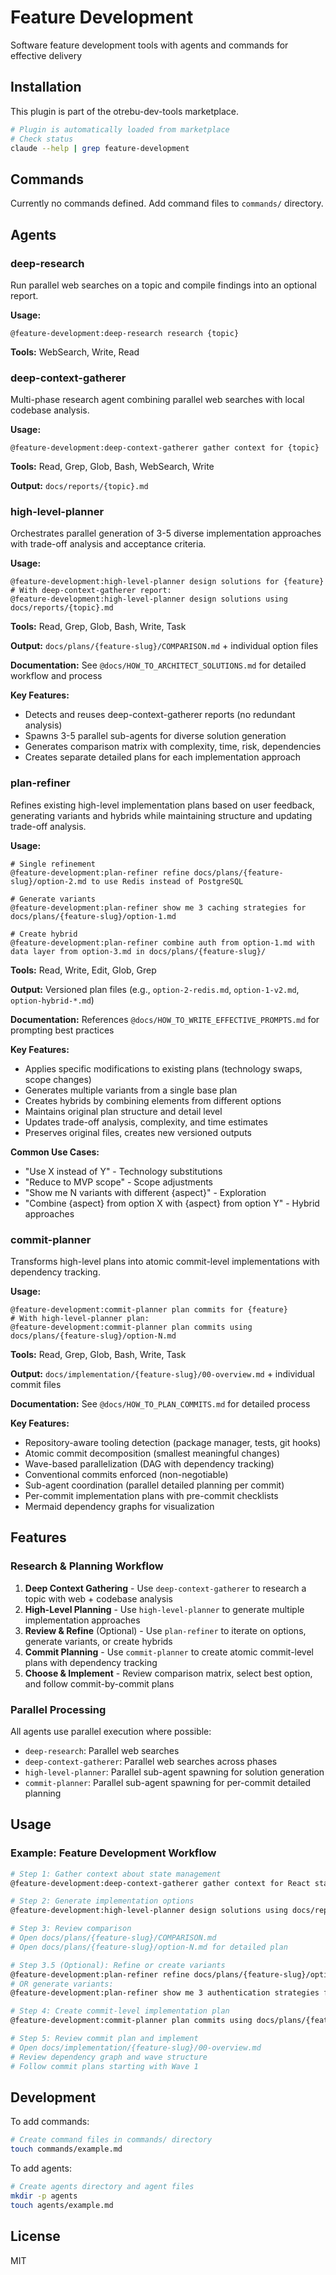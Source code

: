 # Feature Development

Software feature development tools with agents and commands for effective delivery

## Installation

This plugin is part of the otrebu-dev-tools marketplace.

```bash
# Plugin is automatically loaded from marketplace
# Check status
claude --help | grep feature-development
```

## Commands

Currently no commands defined. Add command files to `commands/` directory.

## Agents

### deep-research
Run parallel web searches on a topic and compile findings into an optional report.

**Usage:**
```
@feature-development:deep-research research {topic}
```

**Tools:** WebSearch, Write, Read

### deep-context-gatherer
Multi-phase research agent combining parallel web searches with local codebase analysis.

**Usage:**
```
@feature-development:deep-context-gatherer gather context for {topic}
```

**Tools:** Read, Grep, Glob, Bash, WebSearch, Write

**Output:** `docs/reports/{topic}.md`

### high-level-planner
Orchestrates parallel generation of 3-5 diverse implementation approaches with trade-off analysis and acceptance criteria.

**Usage:**
```
@feature-development:high-level-planner design solutions for {feature}
# With deep-context-gatherer report:
@feature-development:high-level-planner design solutions using docs/reports/{topic}.md
```

**Tools:** Read, Grep, Glob, Bash, Write, Task

**Output:** `docs/plans/{feature-slug}/COMPARISON.md` + individual option files

**Documentation:** See `@docs/HOW_TO_ARCHITECT_SOLUTIONS.md` for detailed workflow and process

**Key Features:**
- Detects and reuses deep-context-gatherer reports (no redundant analysis)
- Spawns 3-5 parallel sub-agents for diverse solution generation
- Generates comparison matrix with complexity, time, risk, dependencies
- Creates separate detailed plans for each implementation approach

### plan-refiner
Refines existing high-level implementation plans based on user feedback, generating variants and hybrids while maintaining structure and updating trade-off analysis.

**Usage:**
```
# Single refinement
@feature-development:plan-refiner refine docs/plans/{feature-slug}/option-2.md to use Redis instead of PostgreSQL

# Generate variants
@feature-development:plan-refiner show me 3 caching strategies for docs/plans/{feature-slug}/option-1.md

# Create hybrid
@feature-development:plan-refiner combine auth from option-1.md with data layer from option-3.md in docs/plans/{feature-slug}/
```

**Tools:** Read, Write, Edit, Glob, Grep

**Output:** Versioned plan files (e.g., `option-2-redis.md`, `option-1-v2.md`, `option-hybrid-*.md`)

**Documentation:** References `@docs/HOW_TO_WRITE_EFFECTIVE_PROMPTS.md` for prompting best practices

**Key Features:**
- Applies specific modifications to existing plans (technology swaps, scope changes)
- Generates multiple variants from a single base plan
- Creates hybrids by combining elements from different options
- Maintains original plan structure and detail level
- Updates trade-off analysis, complexity, and time estimates
- Preserves original files, creates new versioned outputs

**Common Use Cases:**
- "Use X instead of Y" - Technology substitutions
- "Reduce to MVP scope" - Scope adjustments
- "Show me N variants with different {aspect}" - Exploration
- "Combine {aspect} from option X with {aspect} from option Y" - Hybrid approaches

### commit-planner
Transforms high-level plans into atomic commit-level implementations with dependency tracking.

**Usage:**
```
@feature-development:commit-planner plan commits for {feature}
# With high-level-planner plan:
@feature-development:commit-planner plan commits using docs/plans/{feature-slug}/option-N.md
```

**Tools:** Read, Grep, Glob, Bash, Write, Task

**Output:** `docs/implementation/{feature-slug}/00-overview.md` + individual commit files

**Documentation:** See `@docs/HOW_TO_PLAN_COMMITS.md` for detailed process

**Key Features:**
- Repository-aware tooling detection (package manager, tests, git hooks)
- Atomic commit decomposition (smallest meaningful changes)
- Wave-based parallelization (DAG with dependency tracking)
- Conventional commits enforced (non-negotiable)
- Sub-agent coordination (parallel detailed planning per commit)
- Per-commit implementation plans with pre-commit checklists
- Mermaid dependency graphs for visualization

## Features

### Research & Planning Workflow

1. **Deep Context Gathering** - Use `deep-context-gatherer` to research a topic with web + codebase analysis
2. **High-Level Planning** - Use `high-level-planner` to generate multiple implementation approaches
3. **Review & Refine** (Optional) - Use `plan-refiner` to iterate on options, generate variants, or create hybrids
4. **Commit Planning** - Use `commit-planner` to create atomic commit-level plans with dependency tracking
5. **Choose & Implement** - Review comparison matrix, select best option, and follow commit-by-commit plans

### Parallel Processing

All agents use parallel execution where possible:
- `deep-research`: Parallel web searches
- `deep-context-gatherer`: Parallel web searches across phases
- `high-level-planner`: Parallel sub-agent spawning for solution generation
- `commit-planner`: Parallel sub-agent spawning for per-commit detailed planning

## Usage

### Example: Feature Development Workflow

```bash
# Step 1: Gather context about state management
@feature-development:deep-context-gatherer gather context for React state management with XState

# Step 2: Generate implementation options
@feature-development:high-level-planner design solutions using docs/reports/react-state-management-with-xstate.md

# Step 3: Review comparison
# Open docs/plans/{feature-slug}/COMPARISON.md
# Open docs/plans/{feature-slug}/option-N.md for detailed plan

# Step 3.5 (Optional): Refine or create variants
@feature-development:plan-refiner refine docs/plans/{feature-slug}/option-2.md to use Redis instead of PostgreSQL
# OR generate variants:
@feature-development:plan-refiner show me 3 authentication strategies for docs/plans/{feature-slug}/option-1.md

# Step 4: Create commit-level implementation plan
@feature-development:commit-planner plan commits using docs/plans/{feature-slug}/option-1.md

# Step 5: Review commit plan and implement
# Open docs/implementation/{feature-slug}/00-overview.md
# Review dependency graph and wave structure
# Follow commit plans starting with Wave 1
```

## Development

To add commands:
```bash
# Create command files in commands/ directory
touch commands/example.md
```

To add agents:
```bash
# Create agents directory and agent files
mkdir -p agents
touch agents/example.md
```

## License

MIT
